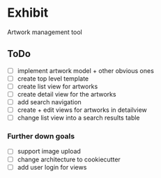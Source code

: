 # Exhibit

Artwork management tool

## ToDo

- [ ] implement artwork model + other obvious ones
- [ ] create top level template
- [ ] create list view for artworks
- [ ] create detail view for the artworks
- [ ] add search navigation
- [ ] create + edit views for artworks in detailview
- [ ] change list view into a search results table

### Further down goals

- [ ] support image upload
- [ ] change architecture to cookiecutter
- [ ] add user login for views